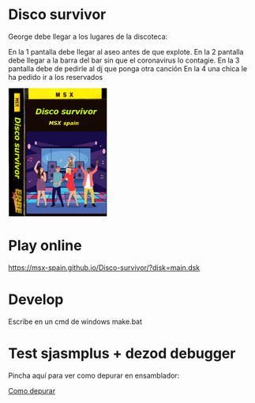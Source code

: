 # Disco survivor

George debe llegar a los lugares de la discoteca:

En la 1 pantalla debe llegar al aseo antes de que explote.
En la 2 pantalla debe llegar a la barra del bar sin que el coronavirus lo contagie.
En la 3 pantalla debe de pedirle al dj que ponga otra canción
En la 4 una chica le ha pedido ir a los reservados

<img src="docs/caratula.png" width="200px" />

# Play online

https://msx-spain.github.io/Disco-survivor/?disk=main.dsk



# Develop

Escribe en un cmd de windows make.bat



# Test sjasmplus + dezod debugger

Pincha aquí para ver como depurar en ensamblador:

<a href="docs/Como-depurar.md">Como depurar</a>